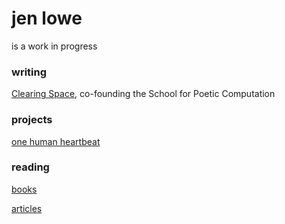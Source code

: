 # jen lowe

is a work in progress

### writing
[Clearing Space](http://stet.editorially.com/articles/clearing-space/), co-founding the School for Poetic Computation

### projects

[one human heartbeat](http://onehumanheartbeat.com/)

### reading
[books](http://jenlowe.net/reading/books)

[articles](http://jenlowe.net/reading/unreadread)